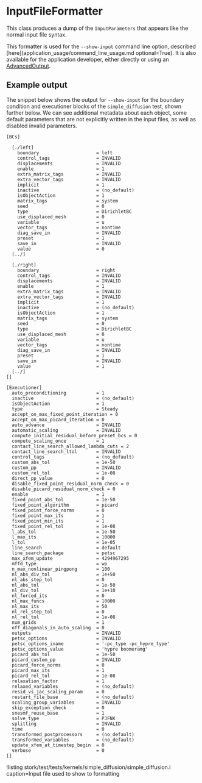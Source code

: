 # InputFileFormatter

This class produces a dump of the `InputParameters` that appears like the normal input
file syntax.

This formatter is used for the `--show-input` command line option, described
[here](application_usage/command_line_usage.md optional=True). It is also available for the
application developer, either directly or using an [AdvancedOutput](syntax/Outputs/index.md#advanced-output).

## Example output

The snippet below shows the output for `--show-input` for the boundary condition and executioner
blocks of the `simple_diffusion` test, shown further below. We can see additional metadata about each object,
some default parameters that are not explicitly written in the input files, as well as
disabled invalid parameters.

```
[BCs]

  [./left]
    boundary                     = left
    control_tags                 = INVALID
    displacements                = INVALID
    enable                       = 1
    extra_matrix_tags            = INVALID
    extra_vector_tags            = INVALID
    implicit                     = 1
    inactive                     = (no_default)
    isObjectAction               = 1
    matrix_tags                  = system
    seed                         = 0
    type                         = DirichletBC
    use_displaced_mesh           = 0
    variable                     = u
    vector_tags                  = nontime
    diag_save_in                 = INVALID
    preset                       = 1
    save_in                      = INVALID
    value                        = 0
  [../]

  [./right]
    boundary                     = right
    control_tags                 = INVALID
    displacements                = INVALID
    enable                       = 1
    extra_matrix_tags            = INVALID
    extra_vector_tags            = INVALID
    implicit                     = 1
    inactive                     = (no_default)
    isObjectAction               = 1
    matrix_tags                  = system
    seed                         = 0
    type                         = DirichletBC
    use_displaced_mesh           = 0
    variable                     = u
    vector_tags                  = nontime
    diag_save_in                 = INVALID
    preset                       = 1
    save_in                      = INVALID
    value                        = 1
  [../]
[]

[Executioner]
  auto_preconditioning           = 1
  inactive                       = (no_default)
  isObjectAction                 = 1
  type                           = Steady
  accept_on_max_fixed_point_iteration = 0
  accept_on_max_picard_iteration = 0
  auto_advance                   = INVALID
  automatic_scaling              = INVALID
  compute_initial_residual_before_preset_bcs = 0
  compute_scaling_once           = 1
  contact_line_search_allowed_lambda_cuts = 2
  contact_line_search_ltol       = INVALID
  control_tags                   = (no_default)
  custom_abs_tol                 = 1e-50
  custom_pp                      = INVALID
  custom_rel_tol                 = 1e-08
  direct_pp_value                = 0
  disable_fixed_point_residual_norm_check = 0
  disable_picard_residual_norm_check = 0
  enable                         = 1
  fixed_point_abs_tol            = 1e-50
  fixed_point_algorithm          = picard
  fixed_point_force_norms        = 0
  fixed_point_max_its            = 1
  fixed_point_min_its            = 1
  fixed_point_rel_tol            = 1e-08
  l_abs_tol                      = 1e-50
  l_max_its                      = 10000
  l_tol                          = 1e-05
  line_search                    = default
  line_search_package            = petsc
  max_xfem_update                = 4294967295
  mffd_type                      = wp
  n_max_nonlinear_pingpong       = 100
  nl_abs_div_tol                 = 1e+50
  nl_abs_step_tol                = 0
  nl_abs_tol                     = 1e-50
  nl_div_tol                     = 1e+10
  nl_forced_its                  = 0
  nl_max_funcs                   = 10000
  nl_max_its                     = 50
  nl_rel_step_tol                = 0
  nl_rel_tol                     = 1e-08
  num_grids                      = 1
  off_diagonals_in_auto_scaling  = 0
  outputs                        = INVALID
  petsc_options                  = INVALID
  petsc_options_iname            = '-pc_type -pc_hypre_type'
  petsc_options_value            = 'hypre boomeramg'
  picard_abs_tol                 = 1e-50
  picard_custom_pp               = INVALID
  picard_force_norms             = 0
  picard_max_its                 = 1
  picard_rel_tol                 = 1e-08
  relaxation_factor              = 1
  relaxed_variables              = (no_default)
  resid_vs_jac_scaling_param     = 0
  restart_file_base              = (no_default)
  scaling_group_variables        = INVALID
  skip_exception_check           = 0
  snesmf_reuse_base              = 1
  solve_type                     = PJFNK
  splitting                      = INVALID
  time                           = 0
  transformed_postprocessors     = (no_default)
  transformed_variables          = (no_default)
  update_xfem_at_timestep_begin  = 0
  verbose                        = 0
[]
```

!listing stork/test/tests/kernels/simple_diffusion/simple_diffusion.i caption=Input file used to show to formatting
